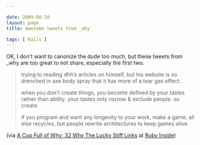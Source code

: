 ```yaml
--- 

date: 2009-08-20
layout: page
title: Awesome tweets from _why

tags: [ Rails ]
---
```

OK, I don't want to canonize the dude too much, but these tweets from &#95;why are too great to not share, especially the first two.

<blockquote>
<p>
  trying to reading dhh’s articles on himself, but his website is so drenched in axe body spray that it has more of a tear gas effect.
</p>

<p>
  when you don't create things, you become defined by your tastes rather than ability. your tastes only narrow &#38; exclude people. so create.
</p>

<p>
  if you program and want any longevity to your work, make a game. all else recycles, but people rewrite architectures to keep games alive.
</p>
</blockquote>

(via <a href="http://www.rubyinside.com/why-the-lucky-stiff-links-2333.html">A Cup Full of Why: 32 Why The Lucky Stiff Links</a> at <a href="http://www.rubyinside.com/">Ruby Inside</a>)
